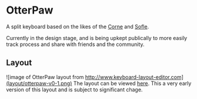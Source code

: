 # OtterPaw
A split keyboard based on the likes of the [Corne](https://github.com/foostan/crkbd/) and [Sofle](https://github.com/josefadamcik/SofleKeyboard).

Currently in the design stage, and is being upkept publically to more easily track process and share with friends and the community.

## Layout
![image of OtterPaw layout from http://www.keyboard-layout-editor.com](layout/otterpaw-v0-1.png)
The layout can be viewed [here](http://www.keyboard-layout-editor.com/#/gists/4ea63cb795594377a70664dd48aae6c2). This a very early version of this layout and is subject to significant chage.
